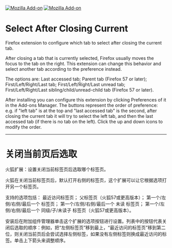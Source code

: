 [![Mozilla Add-on](https://img.shields.io/amo/v/select-after-closing-current.svg?style=flat-square)](https://addons.mozilla.org/firefox/addon/select-after-closing-current/) [![Mozilla Add-on](https://img.shields.io/amo/d/select-after-closing-current.svg?style=flat-square)](https://addons.mozilla.org/firefox/addon/select-after-closing-current/)

# Select After Closing Current

Firefox extension to configure which tab to select after closing the current tab.

After closing a tab that is currently selected, Firefox usually moves the focus to the tab on the right. This extension can change this behavior and select another tab according to the preference instead.

The options are:
Last accessed tab;
Parent tab (Firefox 57 or later);
First/Left/Right/Last tab;
First/Left/Right/Last unread tab;
First/Left/Right/Last sibling/child/unread-child tab (Firefox 57 or later).

After installing you can configure this extension by clicking Preferences of it in the Add-ons Manager. The buttons represent the order of preference: e.g. if "left tab" is at the top and "last accessed tab" is the second, after closing the current tab it will try to select the left tab, and then the last accessed tab (if there is no tab on the left). Click the up and down icons to modify the order.

---

# 关闭当前页后选取

火狐扩展：设置关闭当前标签页后选取哪个标签页。

火狐在关闭当前标签页后，默认打开右侧的标签页，这个扩展可以让它根据选项打开另一个标签页。

支持的选项包括：
最近访问标签页；
父标签页（火狐57或更高版本）；
第一个/左侧/右侧/最后一个 标签页；
第一个/左侧/右侧/最后一个 未读 标签页；
第一个/左侧/右侧/最后一个 同级/子/未读子 标签页（火狐57或更高版本）。

安装后在附加组件管理器单击这个扩展的选项按钮进行设置。列表中的按钮代表关闭后选取的顺序：例如，把“左侧标签页”移到最上，“最近访问的标签页”移到第二位，则关闭当前页后会尝试选择左侧标签，如果没有左侧标签则换成最近访问的标签。单击上下箭头来调整顺序。
